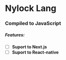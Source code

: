 # Nylock Lang

### Compiled to JavaScript

##### Features:

-   [ ] **Suport to Next.js**
-   [ ] **Suport to React-native**
